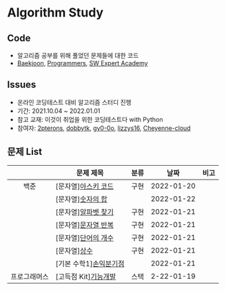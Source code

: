 # Algorithm Study


## Code
- 알고리즘 공부를 위해 풀었던 문제들에 대한 코드
- [Baekjoon](https://www.acmicpc.net/), [Programmers](https://programmers.co.kr/), [SW Expert Academy](https://swexpertacademy.com/main/main.do)

## Issues
- 온라인 코딩테스트 대비 알고리즘 스터디 진행
- 기간: 2021.10.04 ~ 2022.01.01
- 참고 교재: 이것이 취업을 위한 코딩테스트다 with Python
- 참여자: [2pterons](https://github.com/2pterons), [dobbytk](https://github.com/dobbytk), [gy0-0o](https://github.com/gy0-0o), [lizzys16](https://github.com/lizzys16), [Cheyenne-cloud](https://github.com/Cheyenne-cloud)

## 문제 List
| |문제 제목|분류|날짜|비고|
|:--:|--|--|:--:|--|
|백준|[문자열][아스키 코드](https://www.acmicpc.net/problem/11654)|구현|2022-01-20||
||[문자열][숫자의 합](https://www.acmicpc.net/problem/11720)||2022-01-22||
||[문자열][알파벳 찾기](https://www.acmicpc.net/problem/10809)|구현|2022-01-21||
||[문자열][문자열 반복](https://www.acmicpc.net/problem/2675)|구현|2022-01-21||
||[문자열][단어의 개수](https://www.acmicpc.net/problem/1152)|구현|2022-01-21||
||[문자열][상수](https://www.acmicpc.net/problem/2908)|구현|2022-01-21||
||[기본 수학1][손익분기점](https://www.acmicpc.net/problem/1712)||2022-01-21||
|프로그래머스|[고득점 Kit][기능개발](https://programmers.co.kr/learn/courses/30/lessons/42586)|스택|2-22-01-19||